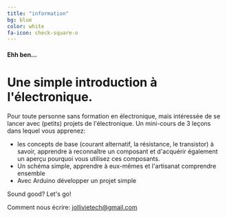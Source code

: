 ```yaml
---
title: "information"
bg: blue
color: white
fa-icon: check-square-o
---
```


#### Ehh ben...

# Une simple introduction à l'électronique.

Pour toute personne sans formation en électronique, mais intéressée de se lancer avec (petits) projets de l'électronique. Un mini-cours de 3 leçons dans lequel vous apprenez:

- les concepts de base (courant alternatif, la résistance, le transistor) à savoir, apprendre à reconnaître un composant et d'acquérir également un aperçu pourquoi vous utilisez ces composants.
- Un schéma simple, apprendre à eux-mêmes et l'artisanat comprendre ensemble
- Avec Arduino développer un projet simple


Sound good? Let's go!

Comment nous écrire: jollivietech@gmail.com

